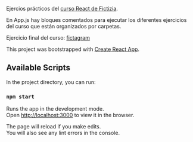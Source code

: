 Ejercios prácticos del [curso React de Fictizia](https://github.com/zamarrowski/Curso-React-Redux).

En App.js hay bloques comentados para ejecutar los diferentes ejercicios del curso que están organizados por carpetas.

Ejercicio final del curso: [fictagram](https://github.com/rooberman/fictagram)

This project was bootstrapped with [Create React App](https://github.com/facebook/create-react-app).

## Available Scripts

In the project directory, you can run:

### `npm start`

Runs the app in the development mode.<br />
Open [http://localhost:3000](http://localhost:3000) to view it in the browser.

The page will reload if you make edits.<br />
You will also see any lint errors in the console.
